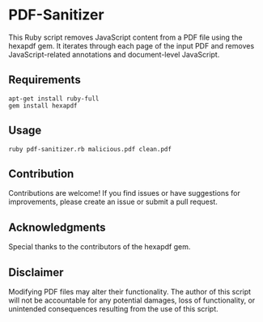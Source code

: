 # PDF-Sanitizer
This Ruby script removes JavaScript content from a PDF file using the hexapdf gem. It iterates through each page of the input PDF and removes JavaScript-related annotations and document-level JavaScript.

## Requirements
```
apt-get install ruby-full
gem install hexapdf
```

## Usage
```
ruby pdf-sanitizer.rb malicious.pdf clean.pdf
```

## Contribution
Contributions are welcome! If you find issues or have suggestions for improvements, please create an issue or submit a pull request.

## Acknowledgments
Special thanks to the contributors of the hexapdf gem.

## Disclaimer
Modifying PDF files may alter their functionality. The author of this script will not be accountable for any potential damages, loss of functionality, or unintended consequences resulting from the use of this script.
